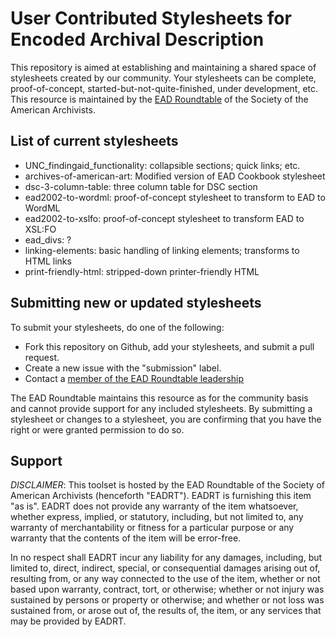 User Contributed Stylesheets for Encoded Archival Description
=============================================================

This repository is aimed at establishing and maintaining a shared space of stylesheets created by our community. Your stylesheets can be complete, proof-of-concept, started-but-not-quite-finished, under development, etc. This resource is maintained by the [EAD Roundtable](http://www2.archivists.org/groups/encoded-archival-description-ead-roundtable) of the Society of the American Archivists.

List of current stylesheets
---------------------------

* UNC\_findingaid\_functionality: collapsible sections; quick links; etc.
* archives-of-american-art: Modified version of EAD Cookbook stylesheet
* dsc-3-column-table: three column table for DSC section
* ead2002-to-wordml: proof-of-concept stylesheet to transform to EAD to WordML
* ead2002-to-xslfo: proof-of-concept stylesheet to transform EAD to XSL:FO
* ead\_divs: ?
* linking-elements: basic handling of linking elements; transforms to HTML links
* print-friendly-html: stripped-down printer-friendly HTML

Submitting new or updated stylesheets
-------------------------------------

To submit your stylesheets, do one of the following:

* Fork this repository on Github, add your stylesheets, and submit a pull request.
* Create a new issue with the "submission" label.
* Contact a [member of the EAD Roundtable leadership](http://saa.archivists.org/4DCGI/committees/Roles.html?Action=Show_Comm_Roles&CommCode=SAA**CTBL-EAD&Name=Officers&Status=Active)

The EAD Roundtable maintains this resource as for the community basis and cannot provide support for any included stylesheets. By submitting a stylesheet or changes to a stylesheet, you are confirming that you have the right or were granted permission to do so.

Support
-------

_DISCLAIMER_: This toolset is hosted by the EAD Roundtable of the Society of American Archivists (henceforth "EADRT"). EADRT is furnishing this item "as is". EADRT does not provide any warranty of the item whatsoever, whether express, implied, or statutory, including, but not limited to, any warranty of merchantability or fitness for a particular purpose or any warranty that the contents of the item will be error-free.

In no respect shall EADRT incur any liability for any damages, including, but limited to, direct, indirect, special, or consequential damages arising out of, resulting from, or any way connected to the use of the item, whether or not based upon warranty, contract, tort, or otherwise; whether or not injury was sustained by persons or property or otherwise; and whether or not loss was sustained from, or arose out of, the results of, the item, or any services that may be provided by EADRT. 
